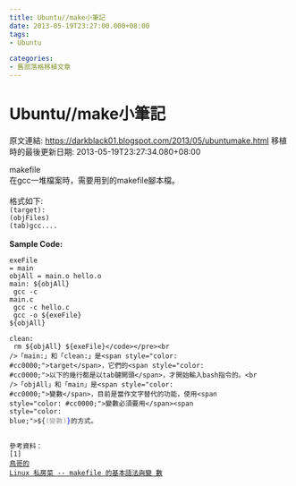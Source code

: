 ```yaml
---
title: Ubuntu//make小筆記
date: 2013-05-19T23:27:00.000+08:00
tags: 
- Ubuntu

categories:
- 舊部落格移植文章
---
```


# Ubuntu//make小筆記

原文連結: https://darkblack01.blogspot.com/2013/05/ubuntumake.html
移植時的最後更新日期: 2013-05-19T23:27:34.080+08:00

makefile<br />在gcc一堆檔案時，需要用到的makefile腳本檔。<br /><br />格式如下:<br /><code>(target): (objFiles)<br />(tab)gcc....</code><br /><br /><b>Sample Code:</b><br /><pre class="prettyprint"><code class="language-cpp">exeFile = main<br />objAll = main.o hello.o<br />main: ${objAll}<br />        gcc -c main.c<br />        gcc -c hello.c<br />        gcc -o ${exeFile} ${objAll}<br /><br />clean: <br />        rm ${objAll} ${exeFile}</code></pre><br />「main:」和「clean:」是<span style="color: #cc0000;">target</span>，它們的<span style="color: #cc0000;">以下的幾行都是以tab鍵開頭</span>，才開始輸入bash指令的。<br />「objAll」和「main」是<span style="color: #cc0000;">變數</span>，目前是當作文字替代的功能，使用<span style="color: #cc0000;">變數必須要用</span><span style="color: blue;">${</span><span style="color: #999999;">(變數)</span><span style="color: blue;">}</span>的方式。<br /><br /><br />參考資料：<br />[1] <a href="http://linux.vbird.org/linux_basic/0520source_code_and_tarball.php#make_makefile">鳥哥的 Linux 私房菜 -- makefile 的基本語法與變 數</a>
